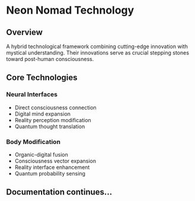 # Neon Nomad Technology

## Overview
A hybrid technological framework combining cutting-edge innovation with mystical understanding. Their innovations serve as crucial stepping stones toward post-human consciousness.

## Core Technologies

### Neural Interfaces
- Direct consciousness connection
- Digital mind expansion
- Reality perception modification
- Quantum thought translation

### Body Modification
- Organic-digital fusion
- Consciousness vector expansion
- Reality interface enhancement
- Quantum probability sensing

## Documentation continues...